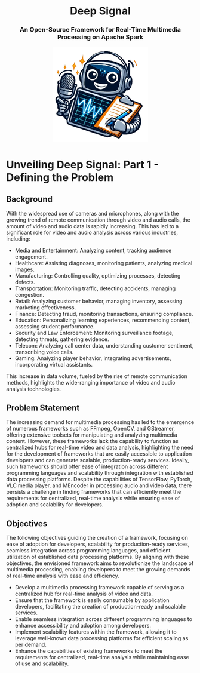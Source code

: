 <div align="center">
  <h1 align="center">Deep Signal</h1> 
  <h3>An Open-Source Framework for Real-Time Multimedia Processing on Apache Spark</h3>
  <kbd>
  <img src="/posts/deep-signal/images/deep-signal.png" width="256px"> 
  </br>
  </kbd>
</div>


# Unveiling Deep Signal: Part 1 - Defining the Problem

## Background
With the widespread use of cameras and microphones, along with the growing trend of remote communication through video and audio calls, the amount of video and audio data is rapidly increasing. This has led to a significant role for video and audio analysis across various industries, including:
- Media and Entertainment: Analyzing content, tracking audience engagement.
- Healthcare: Assisting diagnoses, monitoring patients, analyzing medical images.
- Manufacturing: Controlling quality, optimizing processes, detecting defects.
- Transportation: Monitoring traffic, detecting accidents, managing congestion.
- Retail: Analyzing customer behavior, managing inventory, assessing marketing effectiveness.
- Finance: Detecting fraud, monitoring transactions, ensuring compliance.
- Education: Personalizing learning experiences, recommending content, assessing student performance.
- Security and Law Enforcement: Monitoring surveillance footage, detecting threats, gathering evidence.
- Telecom: Analyzing call center data, understanding customer sentiment, transcribing voice calls.
- Gaming: Analyzing player behavior, integrating advertisements, incorporating virtual assistants.

This increase in data volume, fueled by the rise of remote communication methods, highlights the wide-ranging importance of video and audio analysis technologies.

## Problem Statement
The increasing demand for multimedia processing has led to the emergence of numerous frameworks such as FFmpeg, OpenCV, and GStreamer, offering extensive toolsets for manipulating and analyzing multimedia content. However, these frameworks lack the capability to function as centralized hubs for real-time video and data analysis, highlighting the need for the development of frameworks that are easily accessible to application developers and can generate scalable, production-ready services. Ideally, such frameworks should offer ease of integration across different programming languages and scalability through integration with established data processing platforms. Despite the capabilities of TensorFlow, PyTorch, VLC media player, and MEncoder in processing audio and video data, there persists a challenge in finding frameworks that can efficiently meet the requirements for centralized, real-time analysis while ensuring ease of adoption and scalability for developers.


## Objectives
The following objectives guiding the creation of a framework, focusing on ease of adoption for developers, scalability for production-ready services, seamless integration across programming languages, and efficient utilization of established data processing platforms. By aligning with these objectives, the envisioned framework aims to revolutionize the landscape of multimedia processing, enabling developers to meet the growing demands of real-time analysis with ease and efficiency.
- Develop a multimedia processing framework capable of serving as a centralized hub for real-time analysis of video and data.
- Ensure that the framework is easily consumable by application developers, facilitating the creation of production-ready and scalable services.
- Enable seamless integration across different programming languages to enhance accessibility and adoption among developers.
- Implement scalability features within the framework, allowing it to leverage well-known data processing platforms for efficient scaling as per demand.
- Enhance the capabilities of existing frameworks to meet the requirements for centralized, real-time analysis while maintaining ease of use and scalability.

